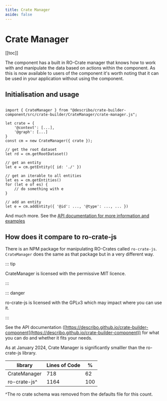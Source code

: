 ```yaml
---
title: Crate Manager
aside: false
---
```


# Crate Manager

[[toc]]

The component has a built in RO-Crate manager that knows how to work with and manipulate the data
based on actions within the component. As this is now available to users of the component it's worth
noting that it can be used in your application without using the component.

## Initialisation and usage

```JS

import { CrateManager } from "@describo/crate-builder-component/src/crate-builder/CrateManager/crate-manager.js";

let crate = {
    '@context': [...],
    '@graph': [...]
}
const cm = new CrateManager({ crate });
```

```JS
// get the root dataset
let rd = cm.getRootDataset()
```

```JS
// get an entity
let e = cm.getEntity({ id: './' })
```

```JS
// get an iterable to all entities
let es = cm.getEntities()
for (let e of es) {
    // do something with e
}
```

```JS
// add an entity
let e = cm.addEntity({ '@id': ..., '@type': ..., ... })
```

And much more. See the
[API documentation for more information and examples](https://describo.github.io/crate-builder-component)

## How does it compare to ro-crate-js

There is an NPM package for manipulating RO-Crates called `ro-crate-js`. `CrateManager` does the
same as that package but in a very different way.

::: tip

<div class="flex flex-rows space-x-4 justify items-center">
    <div>
    <i class="text-green-600 fa-solid fa-check fa-3x"></i>
    </div>
    <div>
        CrateManager is licensed with the permissive MIT licence.
    </div>
</div>

:::

::: danger

<div class="flex flex-rows space-x-4 justify items-center">
    <div>
    <i class="text-red-600 fa-solid fa-xmark fa-3x"></i>
    </div>
    <div>
        ro-crate-js is licensed with the GPLv3 which may impact where you can use it.
    </div>
</div>

:::

See the API documentation
([https://describo.github.io/crate-builder-component](https://describo.github.io/crate-builder-component))
for what you can do and whether it fits your needs.

As at January 2024, Crate Manager is significantly smalller than the ro-crate-js library.

| library      | Lines of Code | %   |
| ------------ | ------------- | --- |
| CrateManager | 718           | 62  |
| ro-crate-js^ | 1164          | 100 |

^The ro crate schema was removed from the defaults file for this count.
